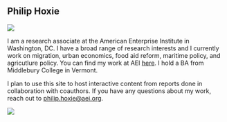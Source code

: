 ## Philip Hoxie

![](https://media-exp1.licdn.com/dms/image/C4E03AQEJ8gn2-_aa9A/profile-displayphoto-shrink_200_200/0?e=1589414400&v=beta&t=vSrcgu2hhZAayCoBtYMAk_fW5mLwUmTxWYJkcdAx5cs)

I am a research associate at the American Enterprise Institute in Washington, DC. I have a broad range of research interests and I currently work on migration, urban economics, food aid reform, maritime policy, and agricutlure policy. You can find my work at AEI [here](https://www.aei.org/profile/phil-hoxie/). I hold a BA from Middlebury College in Vermont. 

I plan to use this site to host interactive content from reports done in collaboration with coauthors. If you have any questions about my work, reach out to philip.hoxie@aei.org. 

![](https://www.google.com/url?sa=i&url=https%3A%2F%2Fen.wikipedia.org%2Fwiki%2FMiddlebury_College&psig=AOvVaw1BT5gfiAjT83ZCcseWq6s4&ust=1583972937538000&source=images&cd=vfe&ved=0CAIQjRxqFwoTCJizl5aVkegCFQAAAAAdAAAAABAD)
